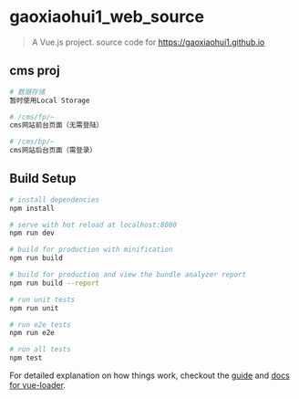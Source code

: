 # gaoxiaohui1_web_source

> A Vue.js project. source code for https://gaoxiaohui1.github.io

## cms proj

``` bash
# 数据存储
暂时使用Local Storage

# /cms/fp/~
cms网站前台页面（无需登陆）

# /cms/bp/~
cms网站后台页面（需登录）

```

## Build Setup

``` bash
# install dependencies
npm install

# serve with hot reload at localhost:8080
npm run dev

# build for production with minification
npm run build

# build for production and view the bundle analyzer report
npm run build --report

# run unit tests
npm run unit

# run e2e tests
npm run e2e

# run all tests
npm test
```

For detailed explanation on how things work, checkout the [guide](http://vuejs-templates.github.io/webpack/) and [docs for vue-loader](http://vuejs.github.io/vue-loader).
